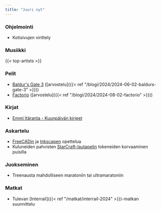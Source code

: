 ```yaml
---
title: "Juuri nyt"
---
```


### Ohjelmointi
- Kotisivujen virittely

### Musiikki
{{< top-artists >}}

### Pelit
- [Baldur's Gate 3](https://baldursgate3.game/) ([arvostelu]({{< ref "/blogi/2024/2024-06-02-baldurs-gate-3" >}}))
- [Factorio](https://factorio.com/) ([arvostelu]({{< ref "/blogi/2024/2024-08-02-factorio" >}}))

### Kirjat
- [Emmi Itäranta - Kuunpäivän kirjeet](https://finna.fi/Record/anders.1819084?sid=4731210688)

### Askartelu
- [FreeCADin](https://www.freecad.org/) ja [Inkscapen](https://inkscape.org/) opettelua
- Kuluneiden pahvisten [StarCraft-lautapelin](https://boardgamegeek.com/boardgame/22827/starcraft-the-board-game) tokeneiden korvaaminen puisilla

### Juokseminen
- Treenausta mahdolliseen maratoniin tai ultramaratoniin

### Matkat
- Tulevan [Interrail]({{< ref "/matkat/interrail-2024" >}})-matkan suunnittelu